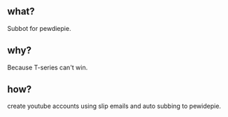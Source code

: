 ## what?

Subbot for pewdiepie.

## why?

Because T-series can't win.

## how?

create youtube accounts using slip emails and auto subbing to pewidepie.
